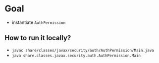 # Goal
* instantiate `AuthPermission`

## How to run it locally?
* `javac share/classes/javax/security/auth/AuthPermission/Main.java`
* `java share.classes.javax.security.auth.AuthPermission.Main`
